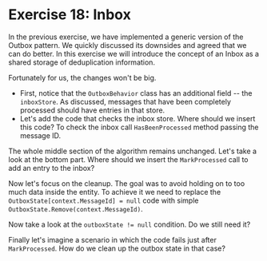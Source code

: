 # Exercise 18: Inbox

In the previous exercise, we have implemented a generic version of the Outbox pattern. We quickly discussed its downsides and agreed that we can do better. In this exercise we will introduce the concept of an Inbox as a shared storage of deduplication information.

Fortunately for us, the changes won't be big.
 - First, notice that the `OutboxBehavior` class has an additional field -- the `inboxStore`. As discussed, messages that have been completely processed should have entries in that store.
 - Let's add the code that checks the inbox store. Where should we insert this code? To check the inbox call `HasBeenProcessed` method passing the message ID.

The whole middle section of the algorithm remains unchanged. Let's take a look at the bottom part. Where should we insert the `MarkProcessed` call to add an entry to the inbox?

Now let's focus on the cleanup. The goal was to avoid holding on to too much data inside the entity. To achieve it we need to replace the `OutboxState[context.MessageId] = null` code with simple `OutboxState.Remove(context.MessageId)`.

Now take a look at the `outboxState != null` condition. Do we still need it?

Finally let's imagine a scenario in which the code fails just after `MarkProcessed`. How do we clean up the outbox state in that case?

